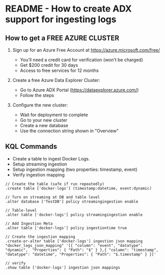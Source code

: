 # README - How to create ADX support for ingesting logs

## How to get a FREE AZURE CLUSTER

1. Sign up for an Azure Free Account at https://azure.microsoft.com/free/
    - You'll need a credit card for verification (won't be charged)
    - Get $200 credit for 30 days
    - Access to free services for 12 months

2. Create a free Azure Data Explorer Cluster:
    - Go to Azure ADX Portal (https://dataexplorer.azure.com/)
    - Follow the steps

3. Configure the new cluster:
    - Wait for deployment to complete
    - Go to your new cluster
    - Create a new database
    - Use the connection string shown in "Overview"

## KQL Commands

- Create a table to ingest Docker Logs.
- Setup streaming ingestion
- Setup ingestion mapping (two properties: timestamp, event)
- Verify ingestion mapping

```text
// Create the table (safe if run repeatedly)
.create table ['docker-logs'] (timestamp:datetime, event:dynamic)

// Turn on streaming at DB and table level
.alter database ['TestDB'] policy streamingingestion enable

// Table-level
.alter table ['docker-logs'] policy streamingingestion enable

// Add Ingestion Meta
.alter table ['docker-logs'] policy ingestiontime true

// Create the ingestion mapping
.create-or-alter table ['docker-logs'] ingestion json mapping "docker_logs_json_mapping" '[{ "column": "event", "datatype": "dynamic",  "Properties": { "Path": "$" } },{ "column": "timestamp", "datatype": "datetime", "Properties": { "Path": "$.timestamp" } }]'

// verify
.show table ['docker-logs'] ingestion json mappings
```